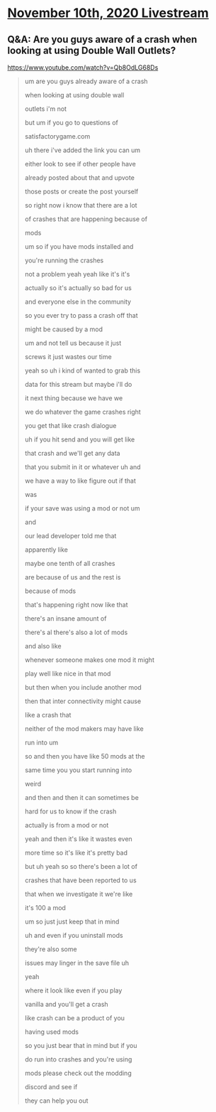# [November 10th, 2020 Livestream](../2020-11-10.md)
## Q&A: Are you guys aware of a crash when looking at using Double Wall Outlets?
https://www.youtube.com/watch?v=Qb8OdLG68Ds
> um are you guys already aware of a crash
>
> when looking at using double wall
>
> outlets i'm not
>
> but um if you go to questions of
>
> satisfactorygame.com
>
> uh there i've added the link you can um
>
> either look to see if other people have
>
> already posted about that and upvote
>
> those posts or create the post yourself
>
> so right now i know that there are a lot
>
> of crashes that are happening because of
>
> mods
>
> um so if you have mods installed and
>
> you're running the crashes
>
> not a problem yeah yeah like it's it's
>
> actually so it's actually so bad for us
>
> and everyone else in the community
>
> so you ever try to pass a crash off that
>
> might be caused by a mod
>
> um and not tell us because it just
>
> screws it just wastes our time
>
> yeah so uh i kind of wanted to grab this
>
> data for this stream but maybe i'll do
>
> it next thing because we have we
>
> we do whatever the game crashes right
>
> you get that like crash dialogue
>
> uh if you hit send and you will get like
>
> that crash and we'll get any data
>
> that you submit in it or whatever uh and
>
> we have a way to like figure out if that
>
> was
>
> if your save was using a mod or not um
>
> and
>
> our lead developer told me that
>
> apparently like
>
> maybe one tenth of all crashes
>
> are because of us and the rest is
>
> because of mods
>
> that's happening right now like that
>
> there's an insane amount of
>
> there's al there's also a lot of mods
>
> and also like
>
> whenever someone makes one mod it might
>
> play well like nice in that mod
>
> but then when you include another mod
>
> then that inter connectivity might cause
>
> like a crash that
>
> neither of the mod makers may have like
>
> run into um
>
> so and then you have like 50 mods at the
>
> same time you you start running into
>
> weird
>
> and then and then it can sometimes be
>
> hard for us to know if the crash
>
> actually is from a mod or not
>
> yeah and then it's like it wastes even
>
> more time so it's like it's pretty bad
>
> but uh yeah so so there's been a lot of
>
> crashes that have been reported to us
>
> that when we investigate it we're like
>
> it's 100 a mod
>
> um so just just keep that in mind
>
> uh and even if you uninstall mods
>
> they're also some
>
> issues may linger in the save file uh
>
> yeah
>
> where it look like even if you play
>
> vanilla and you'll get a crash
>
> like crash can be a product of you
>
> having used mods
>
> so you just bear that in mind but if you
>
> do run into crashes and you're using
>
> mods please check out the modding
>
> discord and see if
>
> they can help you out
>

